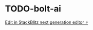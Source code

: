 # TODO-bolt-ai

[Edit in StackBlitz next generation editor ⚡️](https://stackblitz.com/~/github.com/Azam2926/TODO-bolt-ai)